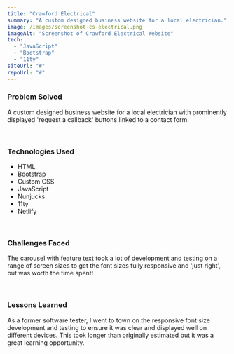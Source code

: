 ```yaml
---
title: "Crawford Electrical"
summary: "A custom designed business website for a local electrician."
image: /images/screenshot-cs-electrical.png
imageAlt: "Screenshot of Crawford Electrical Website"
tech:
  - "JavaScript"
  - "Bootstrap"
  - "11ty"
siteUrl: "#"
repoUrl: "#"
---
```


### Problem Solved

A custom designed business website for a local electrician with prominently displayed 'request a callback' buttons linked to a contact form.

<br>

### Technologies Used

- HTML
- Bootstrap
- Custom CSS
- JavaScript
- Nunjucks
- 11ty
- Netlify

<br>

### Challenges Faced

The carousel with feature text took a lot of development and testing on a range of screen sizes to get the font sizes fully responsive and 'just right', but was worth the time spent!

<br>

### Lessons Learned

As a former software tester, I went to town on the responsive font size development and testing to ensure it was clear and displayed well on different devices. This took longer than originally estimated but it was a great learning opportunity.

<br>

